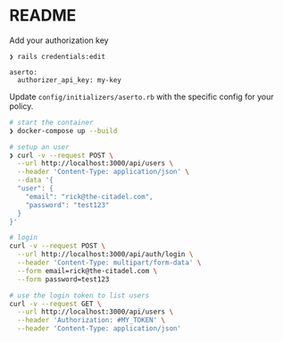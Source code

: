 # README
Add your authorization key

```
❯ rails credentials:edit

aserto:
  authorizer_api_key: my-key
```

Update `config/initializers/aserto.rb` with the specific config for your policy.


```bash
# start the container
❯ docker-compose up --build

# setup an user
❯ curl -v --request POST \
  --url http://localhost:3000/api/users \
  --header 'Content-Type: application/json' \
  --data '{
  "user": {
    "email": "rick@the-citadel.com",
    "password": "test123"
  }
}'

# login
curl -v --request POST \
  --url http://localhost:3000/api/auth/login \
  --header 'Content-Type: multipart/form-data' \
  --form email=rick@the-citadel.com \
  --form password=test123

# use the login token to list users
curl -v --request GET \
  --url http://localhost:3000/api/users \
  --header 'Authorization: #MY_TOKEN' \
  --header 'Content-Type: application/json'
```
